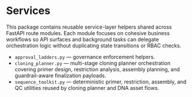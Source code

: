 # Services

This package contains reusable service-layer helpers shared across FastAPI route modules. Each module focuses on cohesive business workflows so API surfaces and background tasks can delegate orchestration logic without duplicating state transitions or RBAC checks.

- `approval_ladders.py` — governance enforcement helpers.
- `cloning_planner.py` — multi-stage cloning planner orchestration covering primer design, restriction analysis, assembly planning, and guardrail-aware finalization payloads.
- `sequence_toolkit.py` — deterministic primer, restriction, assembly, and QC utilities reused by cloning planner and DNA asset flows.
